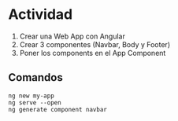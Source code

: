 # Actividad

1. Crear una Web App con Angular
2. Crear 3 componentes (Navbar, Body y Footer)
3. Poner los components en el App Component

## Comandos

```
ng new my-app
ng serve --open
ng generate component navbar
```